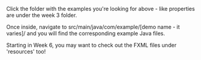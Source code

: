Click the folder with the examples you're looking for above - like properties are under the week 3 folder.

Once inside, navigate to src/main/java/com/example/[demo name - it varies]/ and you will find the corresponding example Java files.

Starting in Week 6, you may want to check out the FXML files under 'resources' too!
